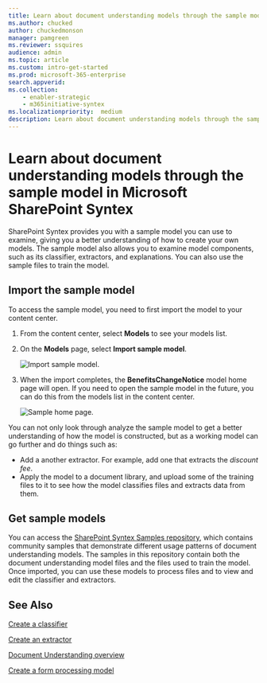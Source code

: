 ```yaml
---
title: Learn about document understanding models through the sample model in Microsoft SharePoint Syntex
ms.author: chucked
author: chuckedmonson
manager: pamgreen
ms.reviewer: ssquires
audience: admin
ms.topic: article
ms.custom: intro-get-started
ms.prod: microsoft-365-enterprise
search.appverid: 
ms.collection: 
    - enabler-strategic
    - m365initiative-syntex
ms.localizationpriority:  medium
description: Learn about document understanding models through the sample model.
---
```


# Learn about document understanding models through the sample model in Microsoft SharePoint Syntex

SharePoint Syntex provides you with a sample model you can use to examine, giving you a better understanding of how to create your own models. The sample model also allows you to examine model components, such as its classifier, extractors, and explanations. You can also use the sample files to train the model.

## Import the sample model

To access the sample model, you need to first import the model to your content center.

1. From the content center, select **Models** to see your models list.</br>
2. On the **Models** page, select **Import sample model**.</br>

    ![Import sample model.](../media/content-understanding/import-sample-model.png) </br>

3. When the import completes, the **BenefitsChangeNotice** model home page will open. If you need to open the sample model in the future, you can do this from the models list in the content center. </br>

     ![Sample home page.](../media/content-understanding/sample-home-page.png)</br>

You can not only look through analyze the sample model to get a better understanding of how the model is constructed, but as a working model can go further and do things such as:

- Add a another extractor. For example, add one that extracts the *discount fee*.
- Apply the model to a document library, and upload some of the training files to it to see how the model classifies files and extracts data from them.

## Get sample models

You can access the [SharePoint Syntex Samples repository](https://github.com/pnp/syntex-samples), which contains community samples that demonstrate different usage patterns of document understanding models. The samples in this repository contain both the document understanding model files and the files used to train the model. Once imported, you can use these models to process files and to view and edit the classifier and extractors.

## See Also
[Create a classifier](create-a-classifier.md)

[Create an extractor](create-an-extractor.md)

[Document Understanding overview](document-understanding-overview.md)

[Create a form processing model](create-a-form-processing-model.md)  
